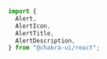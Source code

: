 ```javascript
import {
  Alert,
  AlertIcon,
  AlertTitle,
  AlertDescription,
} from "@chakra-ui/react";
```
